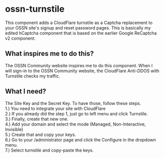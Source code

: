 # ossn-turnstile
This component adds a CloudFlare turnstile as a Captcha replacement to your OSSN site's signup and reset password pages. This is basically my edited hCaptcha component that is based on the earlier Google ReCaptcha v2 component.

## What inspires me to do this?
The OSSN Community website inspires me to do this component. When I will sign-in to the OSSN Community website, the CloudFlare Anti-DDOS with Turnstile checks my traffic.

## What I need?
The Site Key and the Secret Key. To have those, follow these steps.
<br>
1.) You need to integrate your site with CloudFlare<br>
2.) If you already did the step 1, just go to left menu and click Turnstile.<br>
3.) Finally, create that new one.<br>
4.) Add your domain and select the mode (Managed,  Non-Interactive, Invisible)<br>
5.) Create that and copy your keys.<br>
6.) Go to your /administrator page and click the Configure in the dropdown menu.<br>
7.) Select turnstile and copy-paste the keys.
